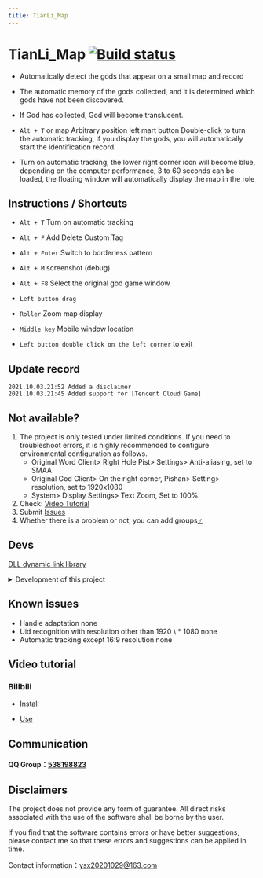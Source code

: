 ```yaml
---
title: TianLi_Map
---
```


# TianLi_Map [![Build status](https://ci.appveyor.com/api/projects/status/8kmemyn4jssya2xs?svg=true)](https://ci.appveyor.com/project/GengGode/genshinimpact-automap)

- Automatically detect the gods that appear on a small map and record

- The automatic memory of the gods collected, and it is determined which gods have not been discovered.

- If God has collected, God will become translucent.

- `Alt + T` or map Arbitrary position left mart button Double-click to turn the automatic tracking, if you display the gods, you will automatically start the identification record.

- Turn on automatic tracking, the lower right corner icon will become blue, depending on the computer performance, 3 to 60 seconds can be loaded, the floating window will automatically display the map in the role

## Instructions / Shortcuts

- `Alt + T` Turn on automatic tracking

- `Alt + F` Add Delete Custom Tag

- `Alt + Enter` Switch to borderless pattern

- `Alt + M` screenshot (debug)

- `Alt + F8` Select the original god game window

- `Left button drag`

- `Roller` Zoom map display

- `Middle key` Mobile window location

- `Left button double click on the left corner` to exit

## Update record

```text
2021.10.03.21:52 Added a disclaimer
2021.10.03.21:45 Added support for [Tencent Cloud Game]
```

## Not available?

1. The project is only tested under limited conditions. If you need to troubleshoot errors, it is highly recommended to configure environmental configuration as follows.
   - Original Word Client> Right Hole Pist> Settings> Anti-aliasing, set to SMAA
   - Original God Client> On the right corner, Pishan> Setting> resolution, set to 1920x1080
   - System> Display Settings> Text Zoom, Set to 100%
2. Check: [Video Tutorial](#video-tutorial)
3. Submit [Issues](https://github.com/GengGode/TianLi_Map/issues)
4. Whether there is a problem or not, you can add groups[♂](#communication)

## Devs

[DLL dynamic link library](https://github.com/GengGode/GenshinImpact_AutoTrack_DLL)

<details>
  <summary>Development of this project</summary>
 Unzip resource.rar in the project directory, release the resource file, otherwise compile.
 Compile MSBuild, you need to install the QT VS Tools plugin.

### Already implemented

- [√] The automatic identification UID

- [√] detection game status is added over the location of the game and the role of the game and the role direction

- [√] to detect the game status

- [√] Add tag

- [√] Zoom change to the pointerCenter

- [√] According to the database display surrounding resource distribution

- [√] Save Archive

- [√] Save the log, contains the traceability data, such as archive damage, can be traced back

### TODO

- [ ] Add more points

- [ ] Optimize UI（take your time）

- [ ] Optimization match

- [ ] Add a chart partial implementation navigation to collect the shortest path for some resource

- [ ] Add inertial navigation part

### Development environment

- Visual Studio 2017

- Qt5.14.2

- opencv4.5.0

### How it works

This map uses the Windows API to screen the game window, and then perform image processing on the screen, and match the map with the world map to automatically track.

The map is set as the top window by the API to keep it above the original gang game window.

All current operations involving the Genshin Impact window are as follows：

```C++
 giHandle = FindWindowA(NULL, "原神"); //Get the Genshin Impact window handle

 giIsDisplayFlag = !IsIconic(giHandle); //Determined whether the Genshin Impact is under minimization

 GetWindowRect(giHandle, &giRect); //Get the Genshin Impact window area

 HDC hScreen = GetDC(giHandle); //Get the Genshin Impact window screen, the role is to get the Genshin Impact screen.

 SetForegroundWindow(giHandle); //Activate the Genshin Impact window is focus

 if (giHandle != NULL) //Judging whether the Genshin Impact window handle is empty

```

### System permissions

The subsequent development will involve saving and reading of the data file. At present, it is currently in the TEMP (current version), which is easy to delete under the MY GAME directory.Data archiving is created in this folder.

（Maybe it will change to Locallow under AppData）

like：`C:\Users\%USERNAME%\AppData\Local\Temp\GenshinImpactAutoMap`

In the future, you may develop the function of the GPU accelerated image processing, you need to use the GPU operation.

In order to use the "Empty Ball" original god map "client communication, the 23333 port of this machine is used to send the position, orientation and UID of the original god role.

There is also a read and write file archive.

In addition, there is no use of other system resources, and there is no need to obtain system authority.

</details>

## Known issues

- Handle adaptation none
- Uid recognition with resolution other than 1920 \ * 1080 none
- Automatic tracking except 16:9 resolution none

## Video tutorial

### Bilibili

- [Install](https://www.bilibili.com/video/BV1Wy4y1x754)

- [Use](https://www.bilibili.com/video/BV1ar4y1A7c5)

## Communication

#### QQ Group：[538198823](https://jq.qq.com/?_wv=1027&k=PBb6IKIY)

## Disclaimers

The project does not provide any form of guarantee. All direct risks associated with the use of the software shall be borne by the user.

If you find that the software contains errors or have better suggestions, please contact me so that these errors and suggestions can be applied in time.

Contact information：ysx20201029@163.com
